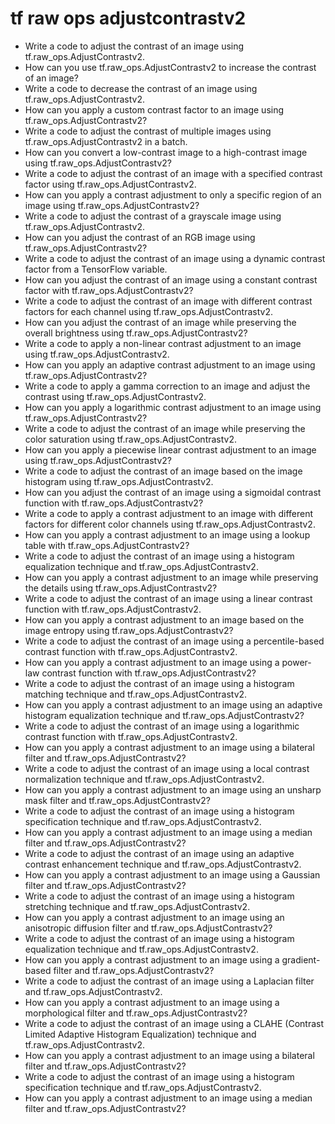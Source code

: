 # tf raw ops adjustcontrastv2

- Write a code to adjust the contrast of an image using tf.raw_ops.AdjustContrastv2.
- How can you use tf.raw_ops.AdjustContrastv2 to increase the contrast of an image?
- Write a code to decrease the contrast of an image using tf.raw_ops.AdjustContrastv2.
- How can you apply a custom contrast factor to an image using tf.raw_ops.AdjustContrastv2?
- Write a code to adjust the contrast of multiple images using tf.raw_ops.AdjustContrastv2 in a batch.
- How can you convert a low-contrast image to a high-contrast image using tf.raw_ops.AdjustContrastv2?
- Write a code to adjust the contrast of an image with a specified contrast factor using tf.raw_ops.AdjustContrastv2.
- How can you apply a contrast adjustment to only a specific region of an image using tf.raw_ops.AdjustContrastv2?
- Write a code to adjust the contrast of a grayscale image using tf.raw_ops.AdjustContrastv2.
- How can you adjust the contrast of an RGB image using tf.raw_ops.AdjustContrastv2?
- Write a code to adjust the contrast of an image using a dynamic contrast factor from a TensorFlow variable.
- How can you adjust the contrast of an image using a constant contrast factor with tf.raw_ops.AdjustContrastv2?
- Write a code to adjust the contrast of an image with different contrast factors for each channel using tf.raw_ops.AdjustContrastv2.
- How can you adjust the contrast of an image while preserving the overall brightness using tf.raw_ops.AdjustContrastv2?
- Write a code to apply a non-linear contrast adjustment to an image using tf.raw_ops.AdjustContrastv2.
- How can you apply an adaptive contrast adjustment to an image using tf.raw_ops.AdjustContrastv2?
- Write a code to apply a gamma correction to an image and adjust the contrast using tf.raw_ops.AdjustContrastv2.
- How can you apply a logarithmic contrast adjustment to an image using tf.raw_ops.AdjustContrastv2?
- Write a code to adjust the contrast of an image while preserving the color saturation using tf.raw_ops.AdjustContrastv2.
- How can you apply a piecewise linear contrast adjustment to an image using tf.raw_ops.AdjustContrastv2?
- Write a code to adjust the contrast of an image based on the image histogram using tf.raw_ops.AdjustContrastv2.
- How can you adjust the contrast of an image using a sigmoidal contrast function with tf.raw_ops.AdjustContrastv2?
- Write a code to apply a contrast adjustment to an image with different factors for different color channels using tf.raw_ops.AdjustContrastv2.
- How can you apply a contrast adjustment to an image using a lookup table with tf.raw_ops.AdjustContrastv2?
- Write a code to adjust the contrast of an image using a histogram equalization technique and tf.raw_ops.AdjustContrastv2.
- How can you apply a contrast adjustment to an image while preserving the details using tf.raw_ops.AdjustContrastv2?
- Write a code to adjust the contrast of an image using a linear contrast function with tf.raw_ops.AdjustContrastv2.
- How can you apply a contrast adjustment to an image based on the image entropy using tf.raw_ops.AdjustContrastv2?
- Write a code to adjust the contrast of an image using a percentile-based contrast function with tf.raw_ops.AdjustContrastv2.
- How can you apply a contrast adjustment to an image using a power-law contrast function with tf.raw_ops.AdjustContrastv2?
- Write a code to adjust the contrast of an image using a histogram matching technique and tf.raw_ops.AdjustContrastv2.
- How can you apply a contrast adjustment to an image using an adaptive histogram equalization technique and tf.raw_ops.AdjustContrastv2?
- Write a code to adjust the contrast of an image using a logarithmic contrast function with tf.raw_ops.AdjustContrastv2.
- How can you apply a contrast adjustment to an image using a bilateral filter and tf.raw_ops.AdjustContrastv2?
- Write a code to adjust the contrast of an image using a local contrast normalization technique and tf.raw_ops.AdjustContrastv2.
- How can you apply a contrast adjustment to an image using an unsharp mask filter and tf.raw_ops.AdjustContrastv2?
- Write a code to adjust the contrast of an image using a histogram specification technique and tf.raw_ops.AdjustContrastv2.
- How can you apply a contrast adjustment to an image using a median filter and tf.raw_ops.AdjustContrastv2?
- Write a code to adjust the contrast of an image using an adaptive contrast enhancement technique and tf.raw_ops.AdjustContrastv2.
- How can you apply a contrast adjustment to an image using a Gaussian filter and tf.raw_ops.AdjustContrastv2?
- Write a code to adjust the contrast of an image using a histogram stretching technique and tf.raw_ops.AdjustContrastv2.
- How can you apply a contrast adjustment to an image using an anisotropic diffusion filter and tf.raw_ops.AdjustContrastv2?
- Write a code to adjust the contrast of an image using a histogram equalization technique and tf.raw_ops.AdjustContrastv2.
- How can you apply a contrast adjustment to an image using a gradient-based filter and tf.raw_ops.AdjustContrastv2?
- Write a code to adjust the contrast of an image using a Laplacian filter and tf.raw_ops.AdjustContrastv2.
- How can you apply a contrast adjustment to an image using a morphological filter and tf.raw_ops.AdjustContrastv2?
- Write a code to adjust the contrast of an image using a CLAHE (Contrast Limited Adaptive Histogram Equalization) technique and tf.raw_ops.AdjustContrastv2.
- How can you apply a contrast adjustment to an image using a bilateral filter and tf.raw_ops.AdjustContrastv2?
- Write a code to adjust the contrast of an image using a histogram specification technique and tf.raw_ops.AdjustContrastv2.
- How can you apply a contrast adjustment to an image using a median filter and tf.raw_ops.AdjustContrastv2?